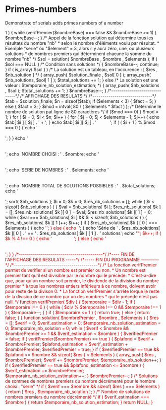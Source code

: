 # Primes-numbers
Demonstrate of serials adds primes numbers of a number
<?php

$nombre = intval( $_GET['nb'] );

$elements = intval( $_GET['serie'] );  /* Détermine le même nombre de nombres premiers pour le nombre à étudier. Ici : nb */  

$nombreBase = $nombre;

$solution_finale = [];

$nb_solutions = [];

$total_solutions = 0;


/* La méthode de résolution est d'aller du nombre "nb" jusqu'à 1. 
 * Et bizarrement, si ce nombre décrémenté est premier, il est automatiquement associable aux nombres premiers 
 * qui font la somme du nombre "nb", tant la somme de ce nombre aux autres nombres premiers, ne dépasse le nombre "nb".
 */

/* Vu l'importance du nombre de traitement effectué pour un nombre "nb", cet algorithme est donc limité
 * par la puissance du processeur utilisé 
 */


while ( $nombreBase > 1 )
{
    while (verifPremier($nombreBase) === false && $nombreBase >= 1)
    {
        $nombreBase--;
    }
    
    /* Appel de la fonction solution qui détermine tous les résultats du nombre "nb" 
     * selon le nombre d'éléments voulu par résultat.
     * Exemple "serie" ou "$element" = 3, alors il y aura zéro, une, ou plusieurs solutions
     * de nombres premiers qui déterminent chacune la somme du nombre "nb"
     */
     
    $sol = solution( $nombreBase , $nombre , $elements );  
    
    if ( $sol === NULL )   /* Condition sans solutions  */
    {
        $nombreBase--;
        
        continue;
    }
    
    if ( is_array( $sol ) )   /* La solution est un tableau, en l'occurence  :  [ $res , $nb_solution ]  */  
    { 
        array_push( $solution_finale , $sol[ 0 ] ); 
        
        array_push( $nb_solutions, $sol[ 1 ] );
        
        $total_solutions += 1;
    }
    else        /*  La solution est une valeur  :   $temporaire_nb_solution_estimation;   */  
    {
        array_push( $nb_solutions , $sol );
        
        $total_solutions += 1;
    }

    $nombreBase--;
}



/*------------------------------*/
/*    AFFICHAGE DES RESULATS    */
/*------------------------------*/

$tab = $solution_finale;

$n = sizeof($tab);

if ($elements < 3) 
{
    $fact = 5;
} 
else
{
    $fact = 3;
}

$mod = intval( 80 / ( $elements * $fact ) );   /* Détermine le nombre de solution pat ligne de 80 caractères */

if ($mod === 0) 
{
    $mod = 1;
}


for ( $i = 0; $i < $n; $i++ )
{
    for ( $j = 0;  $j < $elements - 1; $j++)
    {
        echo $tab[ $i ] [ $j ] . '  +  ';
    }
    
    echo $tab[ $i ][ $j ] . '&nbsp;&nbsp;&nbsp;&nbsp;&nbsp;&nbsp;&nbsp;&nbsp;&nbsp;&nbsp;&nbsp;';
    
    if ( ( $i + 1 ) % $mod === 0 )
    {
        echo '<br><br>';
    }
}
    
echo '<br><br><br>';

echo 'NOMBRE CHOISI : ' . $nombre; 

echo '<br><br><br>';

echo 'SERIE DE NOMBRES :   ' . $elements; 

echo '<br><br><br>';

echo 'NOMBRE TOTAL DE SOLUTIONS POSSIBLES : ' . $total_solutions;

echo '<br><br>';

sort( $nb_solutions );


$i = 0;

$k = 0;

$res_nb_solutions = [];

while ( $i < sizeof( $nb_solutions ) )
{
    $val = $nb_solutions[ $i ];
    
    $res_nb_solutions[ $k ] = [];
    
    $res_nb_solutions[ $k ][ 0 ] = $val;
    
    $res_nb_solutions[ $k ][ 1 ] = 0;
      
    while ( $val === $nb_solutions[ $i ] &&  $i < sizeof( $nb_solutions ) )
    {
        $res_nb_solutions[ $k ][ 1 ]++;
        
        $i++;
    }
    
    if ( $res_nb_solutions[ $k ] [ 0 ]  ===  $elements )    
    {    
        echo '<span style="color:#C00;">';  
    }
    else
    {
        echo '<span style="color:black;">';
    }
    
    echo 'Série de ' . $res_nb_solutions[ $k ][ 0 ] . ' ==  ' . $res_nb_solutions[ $k ] [ 1 ] . ' solutions';
    
    echo "</span>";
    
    $k++;
    
    if ( $k % 4 !== 0 )
    {
        echo '&nbsp;  &nbsp; &nbsp;&nbsp;  &nbsp;  &nbsp;  &nbsp;  &nbsp;  &nbsp;  &nbsp';
    }
    else
    {
        echo '<br><br><br>';
    }
}
    


/*------------------------------------------*/
/*---- FIN DE l'AFFICHAGE DES RESULATS -----*/
/*-----      FIN DU PROGRAMME      ---------*/
/*------------------------------------------*/


/* La fonction verifPremier permet de verifier si un nombre est premier ou non.
 * Un nombre est premier tant qu'il est divisible par le nombre qui le précède.
 * C'est-à-dire que, pour qu'un nombre soit premier, le dividende de la division du nombre premier 
 * à tous les nombres entiers inférieurs à ce nombre, doivent avoir pour reste de la divison 0.
 * La fonction verifPremier s'arrête lorque le reste de la division de ce nombre par un des nombres
 * qui le précède n'est pas null. 
 */


function verifPremier( $div )
{
    $temporaire = $div - 1;
    
    if ( $temporaire !== 0 )
    {
        while ( $div % $temporaire !== 0 && $temporaire !== 1 )
        {
            $temporaire--;
        }
    }
    
    if ( $temporaire <= 1 ) 
    { 
        return true; 
    } 
    else
    { 
        return false;
    }

}




function solution( $nombrePremier , $nombre , $elements )
{
    $res = [];

    $verif = 0;

    $verif_estimation = 0;

    $temporaire_nb_solution_estimation = 0;

    $temporaire_nb_solution = 0;


    while ( $verif < $nombre && $nombrePremier >= 1 &&  $verif_estimation < $nombre )
    {
        $verifiedPremier = false;

        if ( verifPremier($nombrePremier) == true )
        {
            $plafond = $verif + $nombrePremier;

            $plafond_estimation = $verif_estimation + $nombrePremier;

            $verifiedPremier = true;

        }

        if ( $verifiedPremier == true 
            && $plafond <= $nombre && sizeof( $res ) <  $elements )
        {
            array_push( $res , $nombrePremier);

            $verif += $nombrePremier;

            $temporaire_nb_solution++;

        }

        if ( $verifiedPremier == true  &&  $plafond_estimation <= $nombre )
        {
            $verif_estimation += $nombrePremier;

            $temporaire_nb_solution_estimation++;
        }

        $nombrePremier--;

    }

    /* Solutions de sommes de nombres premiers du nombre décrémenté pour le nombre choisi : "serie" */

    if ( $verif === $nombre && sizeof( $res ) === $elements )   
    {   
         return [ $res , $temporaire_nb_solution ];
    }

    /*  Nombre de solutions de nombres premiers du nombre décrémenté */

    if ( $verif_estimation === $nombre )
    {        
       return $temporaire_nb_solution_estimation;
    }

    return NULL;

}
